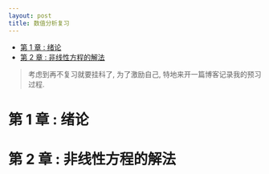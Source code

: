 ```yaml
---
layout: post
title: 数值分析复习
---
```


<!-- TOC -->

- [第 1 章 : 绪论](#%e7%ac%ac-1-%e7%ab%a0--%e7%bb%aa%e8%ae%ba)
- [第 2 章 : 非线性方程的解法](#%e7%ac%ac-2-%e7%ab%a0--%e9%9d%9e%e7%ba%bf%e6%80%a7%e6%96%b9%e7%a8%8b%e7%9a%84%e8%a7%a3%e6%b3%95)

<!-- /TOC -->

> 考虑到再不复习就要挂科了, 为了激励自己, 特地来开一篇博客记录我的预习过程.

# 第 1 章 : 绪论



# 第 2 章 : 非线性方程的解法